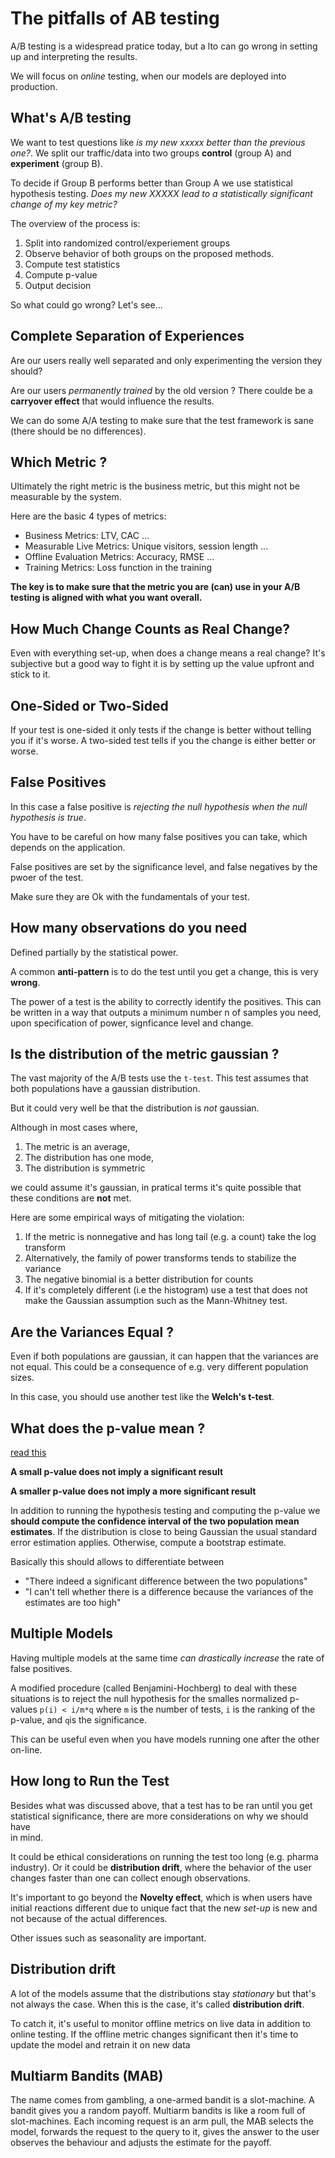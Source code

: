 # The pitfalls of AB testing

A/B testing is a widespread pratice today, but a lto can go wrong in setting up
and interpreting the results.

We will focus on *online* testing, when our models are deployed into production.

## What's A/B testing

We want to test questions like *is my new xxxxx better than the previous one?*. 
We split our traffic/data into two groups **control** (group A) 
and **experiment** (group B).

To decide if Group B performs better than Group A we use statistical hypothesis testing.
*Does my new XXXXX lead to a statistically significant change of my key metric?*

The overview of the process is:
1. Split into randomized control/experiement groups
1. Observe behavior of both groups on the proposed methods.
1. Compute test statistics
1. Compute p-value
1. Output decision

So what could go wrong? Let's see...

## Complete Separation of Experiences 

Are our users really well separated and only experimenting the version they should?

Are our users *permanently trained* by the old version ? There coulde be a
**carryover effect** that would influence the results.

We can do some A/A testing to make sure that the test framework is sane
(there should be no differences).

## Which Metric ?

Ultimately the right metric is the business metric, but this might not be measurable 
by the system.

Here are the basic 4 types of metrics:
* Business Metrics: LTV, CAC ...
* Measurable Live Metrics: Unique visitors, session length ...
* Offline Evaluation Metrics: Accuracy, RMSE ...
* Training Metrics: Loss function in the training

**The key is to make sure that the metric you are (can) use in your A/B testing is
aligned with what you want overall.**

## How Much Change Counts as Real Change? 

Even with everything set-up, when does a change means a real change? It's subjective 
but a good way to fight it is by setting up the value upfront and stick to it.

## One-Sided or Two-Sided

If your test is one-sided it only tests if the change is better without telling you
if it's worse. 
A two-sided test tells if you the change is either better or worse.

## False Positives

In this case a false positive is *rejecting the null hypothesis when
the null hypothesis is true*.

You have to be careful on how many false positives you can take, which depends
on the application. 

False positives are set by the significance level, 
and false negatives by the pwoer of the test.

Make sure they are Ok with the fundamentals of your test.

## How many observations do you need

Defined partially by the statistical power.

A common **anti-pattern** is to do the test until you get a change,
this is very **wrong**.

The power of a test is the ability to correctly identify the positives.
This can be written in a way that outputs a minimum number n of samples you need, upon
specification of power, signficance level and change.


## Is the distribution of the metric gaussian ? 

The vast majority of the A/B tests use the `t-test`.
This test assumes that both populations have a gaussian distribution.

But it could very well be that the distribution is *not* gaussian.

Although in most cases where,
1. The metric is an average,
1. The distribution has one mode,
1. The distribution is symmetric 

we could assume it's gaussian, in pratical terms it's quite possible that these conditions 
are **not** met.

Here are some empirical ways of mitigating the violation:

1. If the metric is nonnegative and has long tail (e.g. a count) take the log transform
1. Alternatively, the family of power transforms tends to stabilize the variance
1. The negative binomial is a better distribution for counts
1. If it's completely different (i.e the histogram) use a test that does not make the Gaussian assumption such as the Mann-Whitney test.

## Are the Variances Equal ? 

Even if both populations are gaussian, it can happen that the variances are not equal.
This could be a consequence of e.g. very different population sizes.

In this case, you should use another test like the **Welch's t-test**.


## What does the p-value mean ?

[read this](http://bactra.org/weblog/1111.html)

**A small p-value does not imply a significant result**

**A smaller p-value does not imply a more significant result**

In addition to running the hypothesis testing and computing the p-value we
**should compute the confidence interval of the two population mean estimates**.
If the distribution is close to being Gaussian the usual standard error estimation applies.
Otherwise, compute a bootstrap estimate.

Basically this should allows to differentiate between
* "There indeed a significant difference between the two populations"
* "I can't tell whether there is a difference because the variances of the estimates are too high"

## Multiple Models 

Having multiple models at the same time *can drastically increase* the rate of false positives.

A modified procedure (called Benjamini-Hochberg) to deal with these situations is to reject the 
null hypothesis for the smalles normalized p-values `p(i) < i/m*q` where `m` is the number of tests, `i` is the ranking
of the p-value, and `q`is the significance.

This can be useful even when you have models running one after the other on-line.

## How long to Run the Test

Besides what was discussed above, that a test has to be ran until you get 
statistical significance, there are more considerations on why we should have  
in mind.

It could be ethical considerations on running the test too long (e.g. pharma industry).
Or it could be **distribution drift**, where the behavior of the user changes 
faster than one can collect enough observations.

It's important to go beyond the **Novelty effect**, which is when users have 
initial reactions different due to unique fact that the new *set-up* is new and 
not because of the actual differences.

Other issues such as seasonality are important.

## Distribution drift

A lot of the models assume that the distributions stay *stationary* but that's not 
always the case. When this is the case, it's called **distribution drift**.

To catch it, it's useful to monitor offline metrics on live data in addition to online testing.
If the offline metric changes significant then it's time to update the model and retrain it on new data

## Multiarm Bandits (MAB)

The name comes from gambling, a one-armed bandit is a slot-machine. 
A bandit gives you a random payoff. 
Multiarm bandits is like a room full of slot-machines. 
Each incoming request is an arm pull, the MAB selects the model, forwards the request
to the query to it, gives the answer to the user observes the behaviour and 
adjusts the estimate for the payoff.

